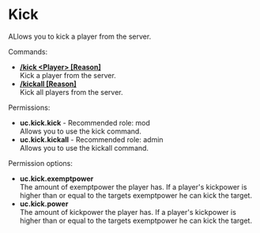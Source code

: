 Kick
====
ALlows you to kick a player from the server.

Commands: <br>
* **[/kick \<Player\> \[Reason\]](../commands/kick.md)**<br>Kick a player from the server.
* **[/kickall \[Reason\]](../commands/kickall.md)**<br>Kick all players from the server.

Permissions: <br>
* **uc.kick.kick** - Recommended role: mod<br>Allows you to use the kick command.
* **uc.kick.kickall** - Recommended role: admin<br>Allows you to use the kickall command.

Permission options: <br>
* **uc.kick.exemptpower**<br>The amount of exemptpower the player has. If a player's kickpower is higher than or equal to the targets exemptpower he can kick the target.
* **uc.kick.power**<br>The amount of kickpower the player has. If a player's kickpower is higher than or equal to the targets exemptpower he can kick the target.
